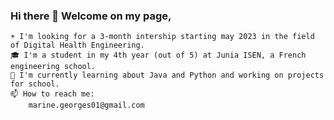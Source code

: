 ### Hi there 👋 Welcome on my page, 

<!--
**marinegrgs/marinegrgs** is a ✨ _special_ ✨ repository because its `README.md` (this file) appears on your GitHub profile.

Here are some ideas to get you started:

- 🔭 I’m currently working on ...
- 🌱 I’m currently learning ...
- 👯 I’m looking to collaborate on ...
- 🤔 I’m looking for help with ...
- 💬 Ask me about ...
- 📫 How to reach me: ...
- 😄 Pronouns: ...
- ⚡ Fun fact: ...
-->


    ☀️ I'm looking for a 3-month intership starting may 2023 in the field of Digital Health Engineering.
    🎓 I'm a student in my 4th year (out of 5) at Junia ISEN, a French engineering school. 
    🌱 I'm currently learning about Java and Python and working on projects for school.
    📫 How to reach me:
        marine.georges01@gmail.com
        
